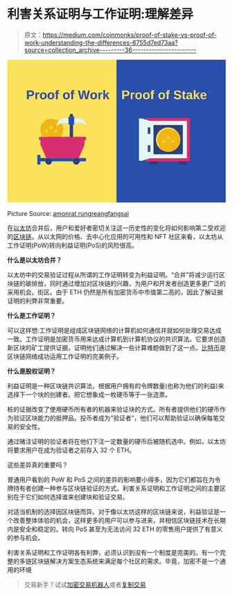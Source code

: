 # 利害关系证明与工作证明:理解差异

> 原文：<https://medium.com/coinmonks/proof-of-stake-vs-proof-of-work-understanding-the-differences-6755d7ed73aa?source=collection_archive---------36----------------------->

![](img/6248afea272536ec42d3ddeb2c28f9e5.png)

Picture Source: [amonrat rungreangfangsai](https://www.flaticon.com/authors/amonrat-rungreangfangsai)

在[以太坊](https://prominentcrypto.com/ethereum/)合并后，用户和爱好者密切关注这一历史性的变化将如何影响第二受欢迎的[区块链](https://prominentcrypto.com/blockchain/)。从以太网的价格、去中心化应用的可用性和 NFT 社区来看，以太坊从工作证明(PoW)转向利益证明(PoS)的风险很高。

**什么是以太坊合并？**

以太坊中的交易验证过程从所谓的工作证明转变为利益证明。“合并”将减少运行区块链的碳排放，同时通过增加对区块链的兴趣，为用户和开发者创造更多更广泛的采用机会。街区。由于 ETH 仍然是所有加密货币中市值第二高的，因此了解证据证明的利弊非常重要。

**什么是工作证明？**

可以这样想:工作证明是组成区块链网络的计算机如何通信并就如何处理交易达成一致。工作证明是加密货币用来达成计算机到计算机协议的共识算法。它要求创造新区块的矿工提供证据，证明他们通过解决一些计算难题做到了这一点。[比特币](https://prominentcrypto.com/bitcoin/)是区块链网络成功运用工作证明的完美例子。

**什么是股权证明？**

利益证明是一种区块链共识算法，根据用户拥有的令牌数量(也称为他们的利益)来选择下一个块的创建者。把它想象成一枚硬币等于一张选票。

桩的证据改变了使用硬币所有者的机器来验证块的方式。所有者提供他们的硬币作为验证区块能力的抵押品。投币者成为“验证者”，他们可以帮助验证以确保每笔交易的安全性。

通过赌注证明的验证者将在他们下注一定数量的硬币后被随机选中。例如，以太坊将要求用户在成为验证者之前存入 32 个 ETH。

这些差异真的重要吗？

普通用户看到的 PoW 和 PoS 之间的差异的影响要小得多，因为它们都旨在为令牌持有者创建一种参与区块链验证的方式。利害关系证明和工作证明之间的主要区别在于它们如何选择谁来创建块和验证交易。

对适当机制的选择因区块链而异。对于像以太坊这样的区块链来说，利益验证是一个改善整体体验的机会，这样更多的用户可以参与进来，并相信区块链技术在长期内是安全和稳定的。转向 PoS 甚至为无法访问 32 ETH 的零售用户提供了有意义的参与机会。

利害关系证明和工作证明各有利弊，必须认识到没有一个制度是完美的。有一个完整的多链区块链解决方案生态系统来满足每个社区的需求。毕竟，加密不是一个通用的环境

> 交易新手？试试[加密交易机器人](/coinmonks/crypto-trading-bot-c2ffce8acb2a)或者[复制交易](/coinmonks/top-10-crypto-copy-trading-platforms-for-beginners-d0c37c7d698c)